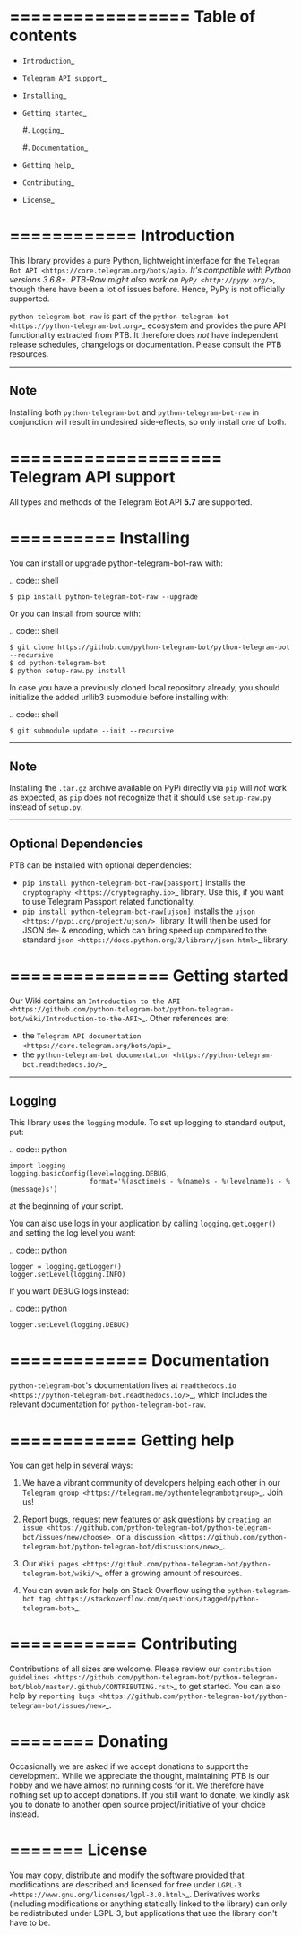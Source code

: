 
=================
Table of contents
=================

- `Introduction`_

- `Telegram API support`_

- `Installing`_

- `Getting started`_

  #. `Logging`_

  #. `Documentation`_

- `Getting help`_

- `Contributing`_

- `License`_

============
Introduction
============

This library provides a pure Python, lightweight interface for the
`Telegram Bot API <https://core.telegram.org/bots/api>`_.
It's compatible with Python versions 3.6.8+. PTB-Raw might also work on `PyPy <http://pypy.org/>`_, though there have been a lot of issues before. Hence, PyPy is not officially supported.

``python-telegram-bot-raw`` is part of the `python-telegram-bot <https://python-telegram-bot.org>`_ ecosystem and provides the pure API functionality extracted from PTB. It therefore does *not* have independent release schedules, changelogs or documentation. Please consult the PTB resources.

----
Note
----

Installing both ``python-telegram-bot`` and ``python-telegram-bot-raw`` in conjunction will result in undesired side-effects, so only install *one* of both.

====================
Telegram API support
====================

All types and methods of the Telegram Bot API **5.7** are supported.

==========
Installing
==========

You can install or upgrade python-telegram-bot-raw with:

.. code:: shell

    $ pip install python-telegram-bot-raw --upgrade

Or you can install from source with:

.. code:: shell

    $ git clone https://github.com/python-telegram-bot/python-telegram-bot --recursive
    $ cd python-telegram-bot
    $ python setup-raw.py install

In case you have a previously cloned local repository already, you should initialize the added urllib3 submodule before installing with:

.. code:: shell

    $ git submodule update --init --recursive

----
Note
----

Installing the `.tar.gz` archive available on PyPi directly via `pip` will *not* work as expected, as `pip` does not recognize that it should use `setup-raw.py` instead of `setup.py`.

---------------------
Optional Dependencies
---------------------

PTB can be installed with optional dependencies:

* ``pip install python-telegram-bot-raw[passport]`` installs the `cryptography <https://cryptography.io>`_ library. Use this, if you want to use Telegram Passport related functionality.
* ``pip install python-telegram-bot-raw[ujson]`` installs the `ujson <https://pypi.org/project/ujson/>`_ library. It will then be used for JSON de- & encoding, which can bring speed up compared to the standard `json <https://docs.python.org/3/library/json.html>`_ library.

===============
Getting started
===============

Our Wiki contains an `Introduction to the API <https://github.com/python-telegram-bot/python-telegram-bot/wiki/Introduction-to-the-API>`_. Other references are:

- the `Telegram API documentation <https://core.telegram.org/bots/api>`_
- the `python-telegram-bot documentation <https://python-telegram-bot.readthedocs.io/>`_

-------
Logging
-------

This library uses the ``logging`` module. To set up logging to standard output, put:

.. code:: python

    import logging
    logging.basicConfig(level=logging.DEBUG,
                        format='%(asctime)s - %(name)s - %(levelname)s - %(message)s')

at the beginning of your script.

You can also use logs in your application by calling ``logging.getLogger()`` and setting the log level you want:

.. code:: python

    logger = logging.getLogger()
    logger.setLevel(logging.INFO)

If you want DEBUG logs instead:

.. code:: python

    logger.setLevel(logging.DEBUG)


=============
Documentation
=============

``python-telegram-bot``'s documentation lives at `readthedocs.io <https://python-telegram-bot.readthedocs.io/>`_, which
includes the relevant documentation for ``python-telegram-bot-raw``.

============
Getting help
============

You can get help in several ways:

1. We have a vibrant community of developers helping each other in our `Telegram group <https://telegram.me/pythontelegrambotgroup>`_. Join us!

2. Report bugs, request new features or ask questions by `creating an issue <https://github.com/python-telegram-bot/python-telegram-bot/issues/new/choose>`_ or `a discussion <https://github.com/python-telegram-bot/python-telegram-bot/discussions/new>`_.

3. Our `Wiki pages <https://github.com/python-telegram-bot/python-telegram-bot/wiki/>`_ offer a growing amount of resources.

4. You can even ask for help on Stack Overflow using the `python-telegram-bot tag <https://stackoverflow.com/questions/tagged/python-telegram-bot>`_.

============
Contributing
============

Contributions of all sizes are welcome. Please review our `contribution guidelines <https://github.com/python-telegram-bot/python-telegram-bot/blob/master/.github/CONTRIBUTING.rst>`_ to get started. You can also help by `reporting bugs <https://github.com/python-telegram-bot/python-telegram-bot/issues/new>`_.

========
Donating
========
Occasionally we are asked if we accept donations to support the development. While we appreciate the thought, maintaining PTB is our hobby and we have almost no running costs for it. We therefore have nothing set up to accept donations. If you still want to donate, we kindly ask you to donate to another open source project/initiative of your choice instead.

=======
License
=======

You may copy, distribute and modify the software provided that modifications are described and licensed for free under `LGPL-3 <https://www.gnu.org/licenses/lgpl-3.0.html>`_. Derivatives works (including modifications or anything statically linked to the library) can only be redistributed under LGPL-3, but applications that use the library don't have to be.
